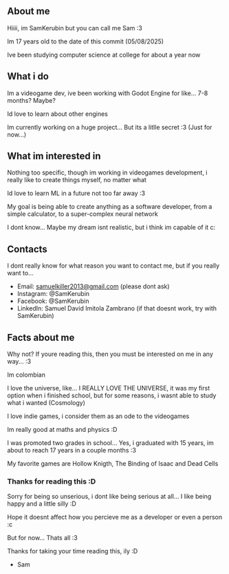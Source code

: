 ## About me 
Hiiii, im SamKerubin but you can call me Sam :3

Im 17 years old to the date of this commit (05/08/2025)

Ive been studying computer science at college for about a year now

## What i do
Im a videogame dev, ive been working with Godot Engine for like... 7-8 months? Maybe?

Id love to learn about other engines

Im currently working on a huge project... But its a litlle secret :3 (Just for now...)

## What im interested in
Nothing too specific, though im working in videogames development, i really like to create things myself, no matter what

Id love to learn ML in a future not too far away :3

My goal is being able to create anything as a software developer, from a simple calculator, to a super-complex neural network

I dont know... Maybe my dream isnt realistic, but i think im capable of it c:

## Contacts
I dont really know for what reason you want to contact me, but if you really want to...

- Email: samuelkiller2013@gmail.com (please dont ask)
- Instagram: @SamKerubin
- Facebook: @SamKerubin
- LinkedIn: Samuel David Imitola Zambrano (if that doesnt work, try with SamKerubin)

## Facts about me
Why not? If youre reading this, then you must be interested on me in any way... :3

Im colombian

I love the universe, like... I REALLY LOVE THE UNIVERSE, it was my first option when i finished school, but for some reasons, i wasnt able to study what i wanted (Cosmology)

I love indie games, i consider them as an ode to the videogames

Im really good at maths and physics :D

I was promoted two grades in school... Yes, i graduated with 15 years, im about to reach 17 years in a couple months :3

My favorite games are Hollow Knigth, The Binding of Isaac and Dead Cells

### Thanks for reading this :D
Sorry for being so unserious, i dont like being serious at all... I like being happy and a little silly :D

Hope it doesnt affect how you percieve me as a developer or even a person :c

But for now... Thats all :3

Thanks for taking your time reading this, ily :D

  - Sam
